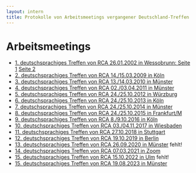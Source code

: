 ```yaml
---
layout: intern
title: Protokolle von Arbeitsmeetings vergangener Deutschland-Treffen 
---
```

# Arbeitsmeetings
- [1. deutschsprachiges Treffen von RCA 26.01.2002 in Wessobrunn: Seite 1](https://www.recovering-couples.de/files/GOYgza/protokollArbeitsmeetingRCA2002-1.jpg) [Seite 2](http://www.recovering-couples.de/files/GOYgza/protokollArbeitsmeetingRCA2002-2.jpg)
- [2. deutschsprachiges Treffen von RCA 14./15.03.2009 in Köln](https://www.recovering-couples.de/files/GOYgza/protokollRCAArbeitsmeeting2009.pdf)
- [3. deutschsprachiges Treffen von RCA 13./14.03.2010 in Münster](https://www.recovering-couples.de/files/GOYgza/protokollRCAArbeitsmeeting2010.pdf)
- [4. deutschsprachiges Treffen von RCA 02./03.04.2011 in Münster](https://www.recovering-couples.de/files/GOYgza/protokollArbeitsmeetingRCA2011.pdf)
- [5. deutschsprachiges Treffen von RCA 24./25.10.2012 in Würzburg](https://www.recovering-couples.de/files/GOYgza/protokollArbeitsmeetingRCA2012.pdf)
- [6. deutschsprachiges Treffen von RCA 24./25.10.2013 in Köln](https://www.recovering-couples.de/files/GOYgza/ProtokollArbeitsmeetingRCA23.03.2013.doc.pdf)
- [7. deutschsprachiges Treffen von RCA 24./25.10.2014 in Münster](https://www.recovering-couples.de/files/GOYgza/ProtokollArbeitsmeetingRCA12.04.2014.doc.pdf) 
- [8. deutschsprachiges Treffen von RCA 24./25.10.2015 in Frankfurt/M](https://www.recovering-couples.de/files/GOYgza/protokollArbeitsmeetingRCA2015.pdf)
- [9. deutschsprachiges Treffen von RCA 8./9.10.2016 in Köln](https://www.recovering-couples.de/files/GOYgza/ProtokollAM-RCA2016Köln.pdf)
- [10. deutschsprachiges Treffen von RCA 03./04.11.2017 in Wiesbaden](https://www.recovering-couples.de/files/GOYgza/protokollArbeitsmeetingRCA2017.pdf)
- [11. deutschsprachiges Treffen von RCA 27.10.2018 in Stuttgart](https://www.recovering-couples.de/files/GOYgza/protokollArbeitsmeetingRCA2018.pdf)
- [12. deutschsprachiges Treffen von RCA 19.10.2019 in Berlin](https://www.recovering-couples.de/files/GOYgza/protokollArbeitsmeetingRCA2019.pdf)
- [13. deutschsprachiges Treffen von RCA 26.09.2020 in Münster](https://www.recovering-couples.de/files/GOYgza/protokollArbeitsmeetingRCA2020.pdf) fehlt!
- [14. deutschsprachiges Treffen von RCA 07.03.2021 in Zoom](https://www.recovering-couples.de/files/GOYgza/protokollArbeitsmeetingRCA2021.pdf)
- [15. deutschsprachiges Treffen von RCA 15.10.2022 in Ulm](https://www.recovering-couples.de/files/GOYgza/protokollArbeitsmeetingRCA2022.pdf) fehlt!
- [15. deutschsprachiges Treffen von RCA 19.08.2023 in Münster](https://www.recovering-couples.de/files/GOYgza/protokollArbeitsmeetingRCA2023.pdf)
